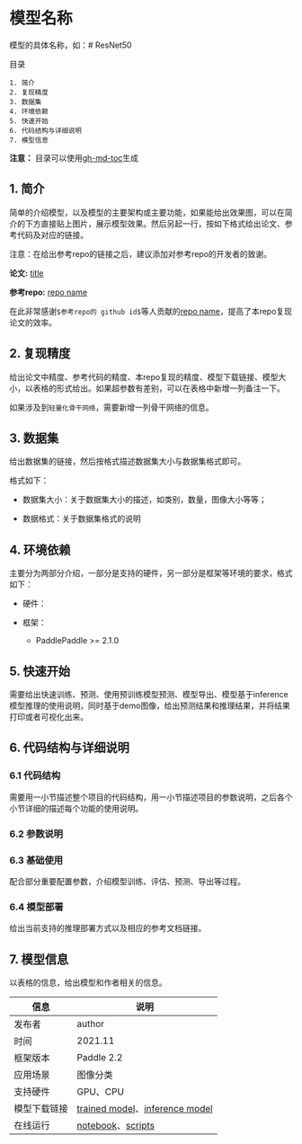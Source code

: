 # 模型名称

模型的具体名称，如：# ResNet50


目录

```
1. 简介
2. 复现精度
3. 数据集
4. 环境依赖
5. 快速开始
6. 代码结构与详细说明
7. 模型信息
```

**注意：** 目录可以使用[gh-md-toc](https://github.com/ekalinin/github-markdown-toc)生成

## 1. 简介

简单的介绍模型，以及模型的主要架构或主要功能，如果能给出效果图，可以在简介的下方直接贴上图片，展示模型效果。然后另起一行，按如下格式给出论文、参考代码及对应的链接。

注意：在给出参考repo的链接之后，建议添加对参考repo的开发者的致谢。

**论文:** [title](url)

**参考repo:** [repo name](url)

在此非常感谢`$参考repo的 github id$`等人贡献的[repo name](url)，提高了本repo复现论文的效率。

## 2. 复现精度

给出论文中精度、参考代码的精度、本repo复现的精度、模型下载链接、模型大小，以表格的形式给出。如果超参数有差别，可以在表格中新增一列备注一下。

如果涉及到`轻量化骨干网络`，需要新增一列骨干网络的信息。

## 3. 数据集

给出数据集的链接，然后按格式描述数据集大小与数据集格式即可。

格式如下：

- 数据集大小：关于数据集大小的描述，如类别，数量，图像大小等等；

- 数据格式：关于数据集格式的说明

## 4. 环境依赖

主要分为两部分介绍，一部分是支持的硬件，另一部分是框架等环境的要求，格式如下：

- 硬件：

- 框架：
  - PaddlePaddle >= 2.1.0

## 5. 快速开始

需要给出快速训练、预测、使用预训练模型预测、模型导出、模型基于inference模型推理的使用说明，同时基于demo图像，给出预测结果和推理结果，并将结果打印或者可视化出来。

## 6. 代码结构与详细说明

### 6.1 代码结构

需要用一小节描述整个项目的代码结构，用一小节描述项目的参数说明，之后各个小节详细的描述每个功能的使用说明。

### 6.2 参数说明

### 6.3 基础使用

配合部分重要配置参数，介绍模型训练、评估、预测、导出等过程。

### 6.4 模型部署

给出当前支持的推理部署方式以及相应的参考文档链接。

## 7. 模型信息

以表格的信息，给出模型和作者相关的信息。

| 信息 | 说明 |
| --- | --- |
| 发布者 | author |
| 时间 | 2021.11 |
| 框架版本 | Paddle 2.2 |
| 应用场景 | 图像分类 |
| 支持硬件 | GPU、CPU |
| 模型下载链接 | [trained model](url)、[inference model](url)  |
| 在线运行 | [notebook](url)、[scripts](url) |
